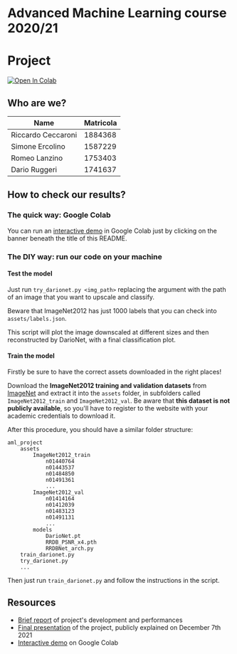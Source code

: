 # Advanced Machine Learning course 2020/21
# Project

[![Open In Colab](https://colab.research.google.com/assets/colab-badge.svg)](https://colab.research.google.com/drive/1SjIv-DGM3X2QDy1SY_hVz-hn75dqsYB_?usp=sharing)

## Who are we?
| Name | Matricola |
| --- | --- |
| Riccardo Ceccaroni | 1884368 |
| Simone Ercolino | 1587229 |
| Romeo Lanzino | 1753403 |
| Dario Ruggeri | 1741637 |

## How to check our results?
### The quick way: Google Colab
You can run an [interactive demo](https://colab.research.google.com/drive/1SjIv-DGM3X2QDy1SY_hVz-hn75dqsYB_?usp=sharing) in Google Colab just by clicking on the banner beneath the title of this README.

### The DIY way: run our code on your machine

#### Test the model
Just run `try_darionet.py <img_path>` replacing the argument with the path of an image that you want to upscale and classify.

Beware that ImageNet2012 has just 1000 labels that you can check into `assets/labels.json`.

This script will plot the image downscaled at different sizes and then reconstructed by DarioNet, with a final classification plot.

#### Train the model

Firstly be sure to have the correct assets downloaded in the right places! 

Download the **ImageNet2012 training and validation datasets** from [ImageNet](www.image-net.org) and extract it into the `assets` folder, in subfolders called `ImageNet2012_train` and `ImageNet2012_val`. 
Be aware that **this dataset is not publicly available**, so you'll have to register to the website with your academic credentials to download it.

After this procedure, you should have a similar folder structure:

```
aml_project
    assets
        ImageNet2012_train
            n01440764
            n01443537
            n01484850
            n01491361
            ...
        ImageNet2012_val
            n01414164
            n01412039
            n01483123
            n01491131
            ...
        models
            DarioNet.pt
            RRDB_PSNR_x4.pth
            RRDBNet_arch.py
    train_darionet.py
    try_darionet.py
    ...
```

Then just run `train_darionet.py` and follow the instructions in the script.


## Resources
- [Brief report](https://github.com/rom42pla/aml_project/blob/main/report.pdf) of project's development and performances
- [Final presentation](https://github.com/rom42pla/aml_project/blob/main/presentation.pdf) of the project, publicly explained on December 7th 2021
- [Interactive demo](https://colab.research.google.com/drive/1SjIv-DGM3X2QDy1SY_hVz-hn75dqsYB_?usp=sharing) on Google Colab
